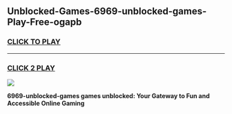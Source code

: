 
## Unblocked-Games-6969-unblocked-games-Play-Free-ogapb
<h3>
<a href="https://premium76.site?title=6969-unblocked-games&ref=21A">CLICK TO PLAY</a></h3>
<hr>

<h3>
<a href="https://premium76.site?title=6969-unblocked-games&ref=21A">CLICK 2 PLAY</a>
  
</h3>

<a href="https://premium76.site?title=6969-unblocked-games&ref=21A"><img src="https://clearcache.store/games.png"></a>


**6969-unblocked-games games unblocked: Your Gateway to Fun and Accessible Online Gaming**
